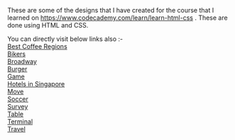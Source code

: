 These are some of the designs that I have created for the course that I learned on https://www.codecademy.com/learn/learn-html-css . These are done using HTML and CSS.

You can directly visit below links also :- <br />
<a href="http://festive-lamarr-b0d5a5.bitballoon.com/">Best Coffee Regions</a><br />
<a href="https://s3-us-west-2.amazonaws.com/cf-templates-1ua58ss6v39zk-us-west-2/bikers.html">Bikers</a><br />
<a href="https://s3-us-west-2.amazonaws.com/cf-templates-1ua58ss6v39zk-us-west-2/broadway.html">Broadway</a><br />
<a href="https://s3-us-west-2.amazonaws.com/cf-templates-1ua58ss6v39zk-us-west-2/burger.html">Burger</a><br />
<a href="https://s3-us-west-2.amazonaws.com/cf-templates-1ua58ss6v39zk-us-west-2/game.html">Game</a><br />
<a href="https://s3-us-west-2.amazonaws.com/cf-templates-1ua58ss6v39zk-us-west-2/hotelsinsingapore.html">Hotels in Singapore</a><br />
<a href="https://s3-us-west-2.amazonaws.com/cf-templates-1ua58ss6v39zk-us-west-2/move.html">Move</a><br />
<a href="https://s3-us-west-2.amazonaws.com/cf-templates-1ua58ss6v39zk-us-west-2/soccer.html">Soccer</a><br />
<a href="https://s3-us-west-2.amazonaws.com/cf-templates-1ua58ss6v39zk-us-west-2/survey.html">Survey</a><br />
<a href="https://s3-us-west-2.amazonaws.com/cf-templates-1ua58ss6v39zk-us-west-2/table.html">Table</a><br />
<a href="https://s3-us-west-2.amazonaws.com/cf-templates-1ua58ss6v39zk-us-west-2/terminal.html">Terminal</a><br />
<a href="https://s3-us-west-2.amazonaws.com/cf-templates-1ua58ss6v39zk-us-west-2/travel.html">Travel</a><br />
